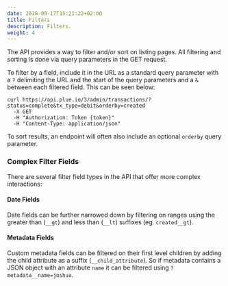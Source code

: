 ```yaml
---
date: 2018-09-17T15:21:22+02:00
title: Filters
description: Filters.
weight: 4
---
```


The API provides a way to filter and/or sort on listing pages. All filtering and sorting is done via query parameters in the GET request.

To filter by a field, include it in the URL as a standard query parameter with a `?` delimiting the URL and the start of the query parameters and a `&` between each filtered field. This can be seen below:

```shell
curl https://api.plue.io/3/admin/transactions/?status=complete&tx_type=debit&orderby=created
  -X GET
  -H "Authorization: Token {token}"
  -H "Content-Type: application/json"
```

To sort results, an endpoint will often also include an optional `orderby` query parameter.

### Complex Filter Fields

There are several filter field types in the API that offer more complex interactions:

#### Date Fields

Date fields can be further narrowed down by filtering on ranges using the greater
than (`__gt`) and less than (`__lt`) suffixes (eg. `created__gt`).

#### Metadata Fields

Custom metadata fields can be filtered on their first level children by adding the child attribute as a suffix (`__child_attribute`). So if metadata contains a JSON object with an attribute `name` it can
be filtered using `?metadata__name=joshua`.
